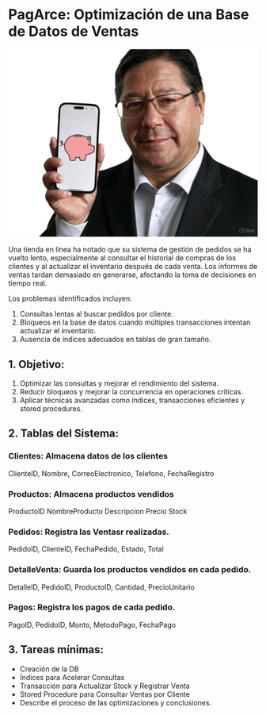 # PagArce: Optimización de una Base de Datos de Ventas

![PagArce](images/PagArce_ilustracion.png)

Una tienda en línea ha notado que su sistema de gestión de pedidos se ha vuelto lento,
especialmente al consultar el historial de compras de los clientes y al actualizar el inventario
después de cada venta. Los informes de ventas tardan demasiado en generarse, afectando la
toma de decisiones en tiempo real.

Los problemas identificados incluyen:

1. Consultas lentas al buscar pedidos por cliente.
2. Bloqueos en la base de datos cuando múltiples transacciones intentan actualizar el
    inventario.
3. Ausencia de índices adecuados en tablas de gran tamaño.

## 1. Objetivo:

1. Optimizar las consultas y mejorar el rendimiento del sistema.
2. Reducir bloqueos y mejorar la concurrencia en operaciones críticas.
3. Aplicar técnicas avanzadas como índices, transacciones eficientes y stored procedures.

## 2. Tablas del Sistema:

### Clientes: Almacena datos de los clientes

ClienteID,
Nombre,
CorreoElectronico,
Telefono,
FechaRegistro

### Productos: Almacena productos vendidos
ProductoID
NombreProducto
Descripcion
Precio
Stock

### Pedidos: Registra las Ventasr realizadas.

PedidoID,
ClienteID,
FechaPedido,
Estado,
Total

### DetalleVenta: Guarda los productos vendidos en cada pedido.

DetalleID,
PedidoID,
ProductoID,
Cantidad,
PrecioUnitario

### Pagos: Registra los pagos de cada pedido.

PagoID,
PedidoID,
Monto,
MetodoPago,
FechaPago

## 3. Tareas mínimas:

- Creación de la DB
- Índices para Acelerar Consultas
- Transacción para Actualizar Stock y Registrar Venta
- Stored Procedure para Consultar Ventas por Cliente
- Describe el proceso de las optimizaciones y conclusiones.

